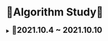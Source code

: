 # 📖Algorithm Study📖

<details>
    <summary>
        <b style="font-size:1.5em">🌻2021.10.4 ~ 2021.10.10</b>
    </summary>
    <div markdown="1">
   		2021.10.5 || programmers 2018_kakao/뉴스클러스터링,비밀지도,캐시<br>
    	2021.10.6 || programmers 2018_kakao/다트게임,방금그곡<br>
    	2021.10.7 || programmers 2018_kakao/n진수게임,파일명정렬<br>
        2021.10.8 || programmers 2018_kakao/뉴스클러스터링 수정<br>
        &emsp;&emsp;&emsp;&emsp;&emsp;|| swea 문제풀이<br>
        2021.10.9 || programmers 2018_kakao/방금그곡 수정<br>
        2021.10.10 || programmers 2018_kakao/압축<br>
    </div>
</details>



